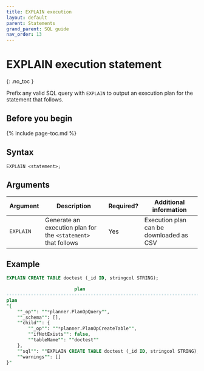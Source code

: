 ```yaml
---
title: EXPLAIN execution
layout: default
parent: Statements
grand_parent: SQL guide
nav_order: 13
---
```


# EXPLAIN execution statement
{: .no_toc }

Prefix any valid SQL query with `EXPLAIN` to output an execution plan for the statement that follows.

## Before you begin


{% include page-toc.md %}

## Syntax

```
EXPLAIN <statement>;
```

## Arguments

| Argument | Description | Required? | Additional information |
|---|---|---|---|
| `EXPLAIN` | Generate an execution plan for the `<statement>` that follows | Yes | Execution plan can be downloaded as CSV |

## Example

```sql
EXPLAIN CREATE TABLE doctest (_id ID, stringcol STRING);

                         plan                                                |
-----------------------------------------------------------------------------+
plan
"{
    ""_op"": ""*planner.PlanOpQuery"",
    ""_schema"": [],
    ""child"": {
        ""_op"": ""*planner.PlanOpCreateTable"",
        ""ifNotExists"": false,
        ""tableName"": ""doctest""
    },
    ""sql"": ""EXPLAIN CREATE TABLE doctest (_id ID, stringcol STRING);"",
    ""warnings"": []
}"
```
